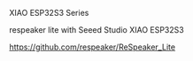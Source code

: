 XIAO ESP32S3 Series

respeaker lite with Seeed Studio XIAO ESP32S3


https://github.com/respeaker/ReSpeaker_Lite